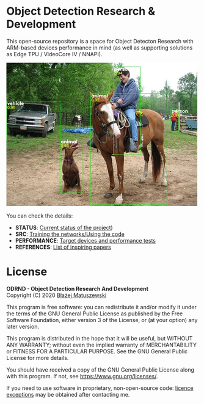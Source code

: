 # Object Detection Research & Development

This open-source repository is a space for Object Detecton Research with ARM-based devices performance in mind (as well as supporting solutions as Edge TPU / VideoCore IV / NNAPI). 

![object detection sample](./assets/sample_bbox.jpg)

You can check the details:

- **STATUS**: [Current status of the project](./status.md#readme))
- **SRC**: [Training the networks/Using the code](./src#readme)
- **PERFORMANCE**: [Target devices and performance tests](./performance#readme)
- **REFERENCES**: [List of inspiring papers](./references.md#readme)

# License

**ODRND - Object Detection Research And Development**  
Copyright (C) 2020  [Błażej Matuszewski](https://github.com/bwosh)

This program is free software: you can redistribute it and/or modify
it under the terms of the GNU General Public License as published by
the Free Software Foundation, either version 3 of the License, or
(at your option) any later version.

This program is distributed in the hope that it will be useful,
but WITHOUT ANY WARRANTY; without even the implied warranty of
MERCHANTABILITY or FITNESS FOR A PARTICULAR PURPOSE.  See the
GNU General Public License for more details.

You should have received a copy of the GNU General Public License
along with this program.  If not, see <https://www.gnu.org/licenses/>.

If you need to use software in proprietary, non-open-source code: [licence exceptions](https://www.fsf.org/blogs/rms/selling-exceptions) may be obtained after contacting me.